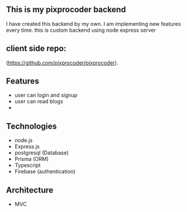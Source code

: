 ## This is my pixprocoder backend

I have created this backend by my own. I am implementing new features every time. this is custom backend using node express server

## client side repo:

(https://github.com/pixprocoder/pixprocoder).

## Features

- user can login and signup
- user can read blogs
-

## Technologies

- node.js
- Express.js
- postgresql (Database)
- Prisma (ORM)
- Typescript
- Firebase (authentication)

## Architecture

- MVC
